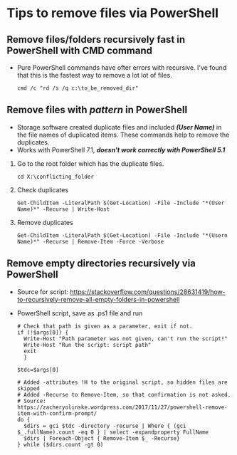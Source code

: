 # Tips to remove files via PowerShell

## Remove files/folders recursively fast in PowerShell with CMD command
* Pure PowerShell commands have ofter errors with recursive. I've found that this is the fastest way to remove a lot lot of files.
    ~~~
    cmd /c "rd /s /q c:\to_be_removed_dir"
    ~~~

## Remove files with *pattern* in PowerShell
* Storage software created duplicate files and included ***(User Name)*** in the file names of duplicated items. These commands help to remove the duplicates.
* Works with PowerShell 7.1, ***doesn't work correctly with PowerShell 5.1***

1. Go to the root folder which has the duplicate files.
    ~~~
    cd X:\conflicting_folder
    ~~~
1. Check duplicates
    ~~~
    Get-ChildItem -LiteralPath $(Get-Location) -File -Include "*(User Name)*" -Recurse | Write-Host
    ~~~
1. Remove duplicates
    ~~~
    Get-ChildItem -LiteralPath $(Get-Location) -File -Include "*(Usern Name)*" -Recurse | Remove-Item -Force -Verbose
    ~~~
    
## Remove empty directories recursively via PowerShell

* Source for script: https://stackoverflow.com/questions/28631419/how-to-recursively-remove-all-empty-folders-in-powershell

* PowerShell script, save as .ps1 file and run
    ~~~
    # Check that path is given as a parameter, exit if not.
    if (!$args[0]) {
      Write-Host "Path parameter was not given, can't run the script!"
      Write-Host "Run the script: script path"
      exit
      }

    $tdc=$args[0]

    # Added -attributes !H to the original script, so hidden files are skipped
    # Added -Recurse to Remove-Item, so that confirmation is not asked.
    # Source: https://zacheryolinske.wordpress.com/2017/11/27/powershell-remove-item-with-confirm-prompt/
    do {
      $dirs = gci $tdc -directory -recurse | Where { (gci $_.fullName).count -eq 0 } | select -expandproperty FullName
      $dirs | Foreach-Object { Remove-Item $_ -Recurse}
    } while ($dirs.count -gt 0)
    ~~~
